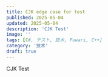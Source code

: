 ```yaml
---
title: CJK edge case for test
published: 2025-05-04
updated: 2025-05-04
description: 'CJK Test'
image: ''
tags: [C#, テスト, 技术, Fuwari, C++]
category: '技术'
draft: true 
---
```


CJK Test